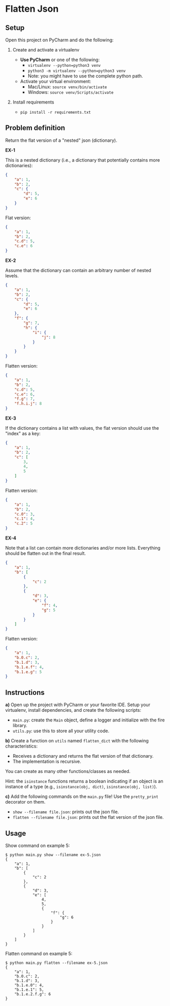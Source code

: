 # Flatten Json

## Setup 

Open this project on PyCharm and do the following:

1. Create and activate a virtualenv
    * **Use PyCharm** or one of the following:
        * `virtualenv --python=python3 venv`
        * `python3 -m virtualenv --python=python3 venv`
        * Note: you might have to use the complete python path. 
    * Activate your virtual environment:
        * Mac/Linux: `source venv/bin/activate`
        * Windows: `source venv/Scripts/activate`
    
1. Install requirements
    * `pip install -r requirements.txt`
    
## Problem definition

Return the flat version of a "nested" json (dictionary). 

**EX-1**

This is a nested dictionary (i.e., a dictionary that potentially contains more dictionaries): 

```json
{
    "a": 1,
    "b": 2,
    "c": {
        "d": 5,
        "e": 6
    }
}
```

Flat version: 

```json
{
    "a": 1,
    "b": 2,
    "c.d": 5,
    "c.e": 6
}
```

**EX-2**

Assume that the dictionary can contain an arbitrary number of nested levels. 

```json
{
    "a": 1,
    "b": 2,
    "c": {
        "d": 5,
        "e": 6
    },
    "f": {
        "g": 7,
        "h": {
            "i": {
                "j": 8
            }
        }
    }
}
```

Flatten version: 

```json
{
    "a": 1,
    "b": 2,
    "c.d": 5,
    "c.e": 6,
    "f.g": 7,
    "f.h.i.j": 8
}
```
**EX-3**

If the dictionary contains a list with values, the flat version should use the "index" as a key: 

```json
{
    "a": 1,
    "b": 2,
    "c": [
        3,
        4,
        5
    ]
}
```

Flatten version: 

```json
{
    "a": 1,
    "b": 2,
    "c.0": 3,
    "c.1": 4,
    "c.2": 5
}
```

**EX-4**

Note that a list can contain more dictionaries and/or more lists. Everything should be flatten out in the final result. 

```json
{
    "a": 1,
    "b": [
        {
            "c": 2
        },
        {
            "d": 3,
            "e": {
                "f": 4,
                "g": 5
            }
        }
    ]
}
```

Flatten version:

```json
{
    "a": 1,
    "b.0.c": 2,
    "b.1.d": 3,
    "b.1.e.f": 4,
    "b.1.e.g": 5
}
```

## Instructions

**a)** Open up the project with PyCharm or your favorite IDE. Setup your virtualenv, install dependencies, and create the following scripts: 

* `main.py`:  create the `Main` object, define a logger and initialize with the fire library.
* `utils.py`: use this to store all your utility code.

**b)** Create a function on `utils` named `flatten_dict` with the following characteristics: 

* Receives a dictionary and returns the flat version of that dictionary. 
* The implementation is recursive. 

You can create as many other functions/classes as needed.

Hint: the `isinstance` functions returns a boolean indicating if an object is an instance of a type (e.g., `isinstance(obj, dict)`, `isinstance(obj, list)`).

**c)** Add the following commands on the `main.py` file! Use the `pretty_print` decorator on them.

* `show --filename file.json`: prints out the json file.
* `flatten --filename file.json`: prints out the flat version of the json file. 

## Usage

Show command on example 5:

```commandline
$ python main.py show --filename ex-5.json
{
    "a": 1,
    "b": [
        {
            "c": 2
        },
        {
            "d": 3,
            "e": [
                4,
                5,
                {
                    "f": {
                        "g": 6
                    }
                }
            ]
        }
    ]
}
```

Flatten command on example 5: 

```commandline
$ python main.py flatten --filename ex-5.json
{
    "a": 1,
    "b.0.c": 2,
    "b.1.d": 3,
    "b.1.e.0": 4,
    "b.1.e.1": 5,
    "b.1.e.2.f.g": 6
}
```
